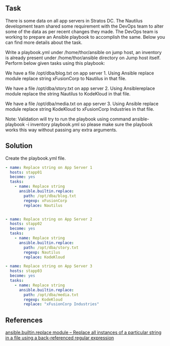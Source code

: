 ## Task

There is some data on all app servers in Stratos DC. The Nautilus development team shared some requirement with the DevOps team to alter some of the data as per recent changes they made. The DevOps team is working to prepare an Ansible playbook to accomplish the same. Below you can find more details about the task.

Write a playbook.yml under /home/thor/ansible on jump host, an inventory is already present under /home/thor/ansible directory on Jump host itself. Perform below given tasks using this playbook:

We have a file /opt/dba/blog.txt on app server 1. Using Ansible replace module replace string xFusionCorp to Nautilus in that file.

We have a file /opt/dba/story.txt on app server 2. Using Ansiblereplace module replace the string Nautilus to KodeKloud in that file.

We have a file /opt/dba/media.txt on app server 3. Using Ansible replace module replace string KodeKloud to xFusionCorp Industries in that file.

Note: Validation will try to run the playbook using command ansible-playbook -i inventory playbook.yml so please make sure the playbook works this way without passing any extra arguments.

## Solution

Create the playbook.yml file.

```yml
- name: Replace string on App Server 1
  hosts: stapp01
  become: yes
  tasks:
    - name: Replace string
      ansible.builtin.replace:
        path: /opt/dba/blog.txt
        regexp: xFusionCorp
        replace: Nautilus


- name: Replace string on App Server 2
  hosts: stapp02
  become: yes
  tasks:
    - name: Replace string
      ansible.builtin.replace:
        path: /opt/dba/story.txt
        regexp: Nautilus
        replace: KodeKloud

- name: Replace string on App Server 3
  hosts: stapp03
  become: yes
  tasks:
    - name: Replace string
      ansible.builtin.replace:
        path: /opt/dba/media.txt
        regexp: KodeKloud
        replace: "xFusionCorp Industries"
```

## References

[ansible.builtin.replace module – Replace all instances of a particular string in a file using a back-referenced regular expression](https://docs.ansible.com/ansible/latest/collections/ansible/builtin/replace_module.html)
